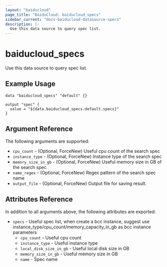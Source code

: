 ```yaml
---
layout: "baiducloud"
page_title: "BaiduCloud: baiducloud_specs"
sidebar_current: "docs-baiducloud-datasource-specs"
description: |-
  Use this data source to query spec list.
---
```


# baiducloud_specs

Use this data source to query spec list.

## Example Usage

```hcl
data "baiducloud_specs" "default" {}

output "spec" {
  value = "${data.baiducloud_specs.default.specs}"
}
```

## Argument Reference

The following arguments are supported:

* `cpu_count` - (Optional, ForceNew) Useful cpu count of the search spec
* `instance_type` - (Optional, ForceNew) Instance type of the search spec
* `memory_size_in_gb` - (Optional, ForceNew) Useful memory size in GB of the search spec
* `name_regex` - (Optional, ForceNew) Regex pattern of the search spec name
* `output_file` - (Optional, ForceNew) Output file for saving result.

## Attributes Reference

In addition to all arguments above, the following attributes are exported:

* `specs` - Useful spec list, when create a bcc instance, suggest use instance_type/cpu_count/memory_capacity_in_gb as bcc instance parameters
  * `cpu_count` - Useful cpu count
  * `instance_type` - Useful instance type
  * `local_disk_size_in_gb` - Useful local disk size in GB
  * `memory_size_in_gb` - Useful memory size in GB
  * `name` - Spec name


